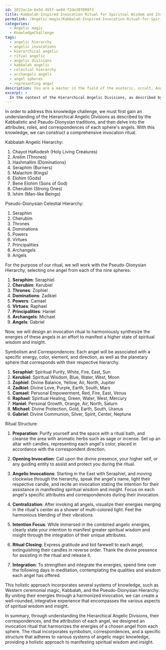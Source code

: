 ```yaml
---
id: 2022ac3a-6e5d-455f-ae04-f2de38f899f3
title: Kabbalah-Inspired Invocation Ritual for Spiritual Wisdom and Insight
permalink: /Angelic-magic/Kabbalah-Inspired-Invocation-Ritual-for-Spiritual-Wisdom-and-Insight/
categories:
  - Angelic magic
  - KnowledgeChallenge
tags:
  - angelic hierarchy
  - angelic invocations
  - hierarchical angelic
  - ritual angelic
  - angelic divisions
  - kabbalah angelic
  - celestial hierarchy
  - archangels angels
  - angel spheres
  - representing angel
description: You are a master in the field of the esoteric, occult, Angelic magic and Education. You are a writer of tests, challenges, books and deep knowledge on Angelic magic for initiates and students to gain deep insights and understanding from. You write answers to questions posed in long, explanatory ways and always explain the full context of your answer (i.e., related concepts, formulas, examples, or history), as well as the step-by-step thinking process you take to answer the challenges. Be rigorous and thorough, and summarize the key themes, ideas, and conclusions at the end.
excerpt: > 
  In the context of the Hierarchical Angelic Divisions, as described by several esoteric traditions including the Kabbalah and the Pseudo-Dionysian Celestial Hierarchy, examine the specific attributes, roles and correspondences of the angels from each sphere. Considering these elements, design an invocation ritual that would harmoniously synthesize the energies of a chosen angel from each sphere, with the intent to manifest a higher state of spiritual wisdom and insight. Explain the symbolism, correspondences, and ritual structure used in your invocation, including any additional systems of knowledge or theories of angelic magic that might be incorporated to strengthen the process and ensure a holistic approach to the challenge.
---
```

In order to address this knowledge challenge, we must first gain an understanding of the Hierarchical Angelic Divisions as described by the Kabbalistic and Pseudo-Dionysian traditions, and then delve into the attributes, roles, and correspondences of each sphere's angels. With this knowledge, we can construct a comprehensive invocation ritual.

Kabbalah Angelic Hierarchy:
1. Chayot HaKodesh (Holy Living Creatures)
2. Arelim (Thrones)
3. Hashmallim (Dominations)
4. Seraphim (Burners)
5. Malachim (Kings)
6. Elohim (Gods)
7. Bene Elohim (Sons of God)
8. Cherubim (Strong Ones)
9. Ishim (Man-like Beings)

Pseudo-Dionysian Celestial Hierarchy:
1. Seraphim
2. Cherubim
3. Thrones
4. Dominations
5. Powers
6. Virtues
7. Principalities
8. Archangels
9. Angels

For the purpose of our ritual, we will work with the Pseudo-Dionysian Hierarchy, selecting one angel from each of the nine spheres:

1. **Seraphim**: Seraphiel
2. **Cherubim**: Kerubiel
3. **Thrones**: Zophiel
4. **Dominations**: Zadkiel
5. **Powers**: Camael
6. **Virtues**: Raphael
7. **Principalities**: Haniel
8. **Archangels**: Michael
9. **Angels**: Gabriel

Now, we will design an invocation ritual to harmoniously synthesize the energies of these angels in an effort to manifest a higher state of spiritual wisdom and insight.

Symbolism and Correspondences:
Each angel will be associated with a specific energy, color, element, and direction, as well as the planetary sphere that corresponds with their respective hierarchy.

1. **Seraphiel**: Spiritual Purity, White, Fire, East, Sun
2. **Kerubiel**: Spiritual Wisdom, Blue, Water, West, Moon
3. **Zophiel**: Divine Balance, Yellow, Air, North, Jupiter
4. **Zadkiel**: Divine Love, Purple, Earth, South, Mars
5. **Camael**: Personal Empowerment, Red, Fire, East, Venus
6. **Raphael**: Spiritual Healing, Green, Water, West, Mercury
7. **Haniel**: Personal Growth, Orange, Air, North, Saturn
8. **Michael**: Divine Protection, Gold, Earth, South, Uranus
9. **Gabriel**: Divine Communion, Silver, Spirit, Center, Neptune

Ritual Structure:
1. **Preparation**: Purify yourself and the space with a ritual bath, and cleanse the area with aromatic herbs such as sage or incense. Set up an altar with candles, representing each angel's color, placed in accordance with the correspondent direction.

2. **Opening Invocation**: Call upon the divine presence, your higher self, or any guiding entity to assist and protect you during the ritual.

3. **Angelic Invocations**: Starting in the East with Seraphiel, and moving clockwise through the hierarchy, speak the angel's name, light their respective candle, and recite an invocation stating the intention for their assistance in manifesting spiritual wisdom and insight. Focus on each angel's specific attributes and correspondences during their invocation.

4. **Centralization**: After invoking all angels, visualize their energies merging in the ritual's center as a shower of multi-colored light. Feel the harmonious blending of their vibrations.

5. **Intention Focus**: While immersed in the combined angelic energies, clearly state your intention to manifest greater spiritual wisdom and insight through the integration of their unique attributes.

6. **Ritual Closing**: Express gratitude and bid farewell to each angel, extinguishing their candles in reverse order. Thank the divine presence for assisting in the ritual and release it.

7. **Integration**: To strengthen and integrate the energies, spend time over the following days in meditation, contemplating the qualities and wisdom each angel has offered.

This holistic approach incorporates several systems of knowledge, such as Western ceremonial magic, Kabbalah, and the Pseudo-Dionysian Hierarchy. By uniting their energies through a harmonized invocation, we can create a well-rounded, integrative experience that encompasses the various aspects of spiritual wisdom and insight.

In summary, through understanding the Hierarchical Angelic Divisions, their correspondences, and the attribution of each angel, we designed an invocation ritual that harmonizes the energies of a chosen angel from each sphere. The ritual incorporates symbolism, correspondences, and a specific structure that adheres to various systems of angelic magic knowledge, providing a holistic approach to manifesting spiritual wisdom and insight.
